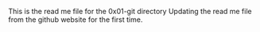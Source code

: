 This is the read me file for the 0x01-git directory
Updating the read me file from the github website for the first time.
